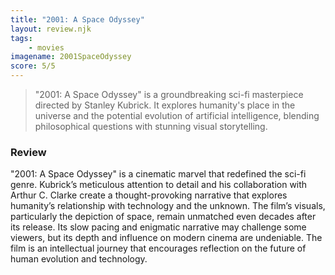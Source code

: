 ```yaml
---
title: "2001: A Space Odyssey"
layout: review.njk
tags:
    - movies
imagename: 2001SpaceOdyssey
score: 5/5
---
```

> "2001: A Space Odyssey" is a groundbreaking sci-fi masterpiece directed by Stanley Kubrick. It explores humanity's place in the universe and the potential evolution of artificial intelligence, blending philosophical questions with stunning visual storytelling.

### Review
"2001: A Space Odyssey" is a cinematic marvel that redefined the sci-fi genre. Kubrick’s meticulous attention to detail and his collaboration with Arthur C. Clarke create a thought-provoking narrative that explores humanity’s relationship with technology and the unknown. The film’s visuals, particularly the depiction of space, remain unmatched even decades after its release. Its slow pacing and enigmatic narrative may challenge some viewers, but its depth and influence on modern cinema are undeniable. The film is an intellectual journey that encourages reflection on the future of human evolution and technology.

